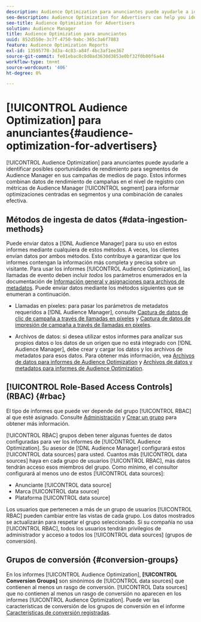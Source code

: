```yaml
---
description: Audience Optimization para anunciantes puede ayudarle a identificar posibles oportunidades de rendimiento para segmentos de Audience Manager en sus campañas de medios de pago. Estos informes combinan datos de rendimiento de campañas en el nivel del registro con métricas de segmentos de Audience Manager para informar optimizaciones centradas en segmentos y una combinación de canales efectiva.
seo-description: Audience Optimization for Advertisers can help you identify potential performance opportunities for Audience Manager segments across your paid media campaigns. These reports combine log-level campaign performance data with Audience Manager segment metrics to inform segment-centric optimizations and an effective channel mix.
seo-title: Audience Optimization for Advertisers
solution: Audience Manager
title: Audience Optimization para anunciantes
uuid: 852d550e-3c7f-4750-9abc-365c3a6f7883
feature: Audience Optimization Reports
exl-id: 13595778-3d3a-4c83-a84f-4bc3af1ee367
source-git-commit: fe01ebac8c0d0ad3630d3853e0bf32f0b00f6a44
workflow-type: tm+mt
source-wordcount: '406'
ht-degree: 0%

---
```


# [!UICONTROL Audience Optimization] para anunciantes{#audience-optimization-for-advertisers}

[!UICONTROL Audience Optimization] para anunciantes puede ayudarle a identificar posibles oportunidades de rendimiento para segmentos de Audience Manager en sus campañas de medios de pago. Estos informes combinan datos de rendimiento de campañas en el nivel de registro con métricas de Audience Manager [!UICONTROL segment] para informar optimizaciones centradas en segmentos y una combinación de canales efectiva.

## Métodos de ingesta de datos {#data-ingestion-methods}

Puede enviar datos a [!DNL Audience Manager] para su uso en estos informes mediante cualquiera de estos métodos. A veces, los clientes envían datos por ambos métodos. Esto contribuye a garantizar que los informes contengan la información más completa y precisa sobre un visitante. Para usar los informes [!UICONTROL Audience Optimization], las llamadas de evento deben incluir *todos* los parámetros enumerados en la documentación de [Información general y asignaciones para archivos de metadatos](../../../reporting/audience-optimization-reports/metadata-files-intro/metadata-file-overview.md). Puede enviar datos mediante los métodos siguientes que se enumeran a continuación.

* Llamadas en píxeles: para pasar los parámetros de metadatos requeridos a [!DNL Audience Manager], consulte [Captura de datos de clic de campaña a través de llamadas en píxeles](../../../integration/media-data-integration/click-data-pixels.md) y [Captura de datos de impresión de campaña a través de llamadas en píxeles](../../../integration/media-data-integration/impression-data-pixels.md).

* Archivos de datos: si desea utilizar estos informes para analizar sus propios datos o los datos de un origen que no está integrado con [!DNL Audience Manager], debe crear y cargar los datos y los archivos de metadatos para esos datos. Para obtener más información, vea [Archivos de datos para informes de Audience Optimization](../../../reporting/audience-optimization-reports/metadata-files-intro/datafiles-intro.md) y [Archivos de datos y metadatos para informes de Audience Optimization](../../../reporting/audience-optimization-reports/metadata-files-intro/metadata-files-intro.md).

## [!UICONTROL Role-Based Access Controls] (RBAC) {#rbac}

El tipo de informes que puede ver depende del grupo [!UICONTROL RBAC] al que esté asignado. Consulte [Administración](../../../features/administration/administration-overview.md) y [Crear un grupo](../../../features/administration/administration-overview.md#create-group) para obtener más información.

[!UICONTROL RBAC] grupos deben tener algunas fuentes de datos configuradas para ver los informes de [!UICONTROL Audience Optimization]. Su asesor de [!DNL Audience Manager] configurará estos [!UICONTROL data sources] para usted. Cuantos más [!UICONTROL data sources] haya en cada grupo de usuarios [!UICONTROL RBAC], más datos tendrán acceso esos miembros del grupo. Como mínimo, el consultor configurará al menos uno de estos [!UICONTROL data sources]:

* Anunciante [!UICONTROL data source]
* Marca [!UICONTROL data source]
* Plataforma [!UICONTROL data source]

Los usuarios que pertenecen a más de un grupo de usuarios [!UICONTROL RBAC] pueden cambiar entre las vistas de cada grupo. Los datos mostrados se actualizarán para respetar el grupo seleccionado. Si su compañía no usa [!UICONTROL RBAC], todos los usuarios tendrán privilegios de administrador y acceso a todos los [!UICONTROL data sources] (grupos de conversión).

## Grupos de conversión {#conversion-groups}

En los informes [!UICONTROL Audience Optimization], **[!UICONTROL Conversion Groups]** son sinónimos de [!UICONTROL data sources] que contienen al menos un rasgo de conversión. [!UICONTROL Data sources] que no contienen al menos un rasgo de conversión no aparecen en los informes [!UICONTROL Audience Optimization]. Puede ver las características de conversión de los grupos de conversión en el informe [Características de conversión registradas](../../../reporting/audience-optimization-reports/aor-advertisers/reported-conversion-traits.md).
